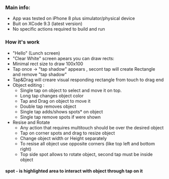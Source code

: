 ### Main info:
* App was tested on iPhone 8 plus simulator/physical device
* Buit on XCode 9.3 (latest version)
* No specific actions required to build and run

### How it's work
*  "Hello" (Lunch screen)
*  "Clear White" screen apears you can draw rects: 
  * Minimal rect size to draw 100x100
  * Tap once -> "tap shadow" appears , secont tap will create Rectangle and remove "tap shadow"
  * Tap&Drag will creare visual responding rectangle from touch to drag end
* Object editing :
  * Single tap on object to select and move it on top. 
  * Long tap changes object color
  * Tap and Drag on object to move it
  * Double tap removes object
  * Single tap adds/shows spots* on object 
  * Single tap remove spots if were shown
* Resise and Rotate
  * Any action that requires multitouch should be over the desired object
  * Tap on corner spots and drag to resize object
  * Change object width or Height separately
  * To resise all object use opposite corners (like top left and bottom right)
  * Top side spot allows to rotate object, second tap must be inside object
  
  
#### spot - is highlighted area to interact with object through tap on it